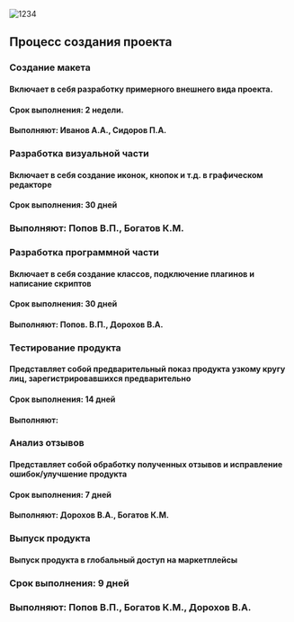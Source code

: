 ![1234](https://user-images.githubusercontent.com/114725034/206445132-7e21e6aa-a4ad-4a25-8443-da6f2c84ff4d.png)



## Процесс создания проекта

### Создание макета
#### Включает в себя разработку примерного внешнего вида проекта. 
#### Срок выполнения: 2 недели.
#### Выполняют: Иванов А.А., Сидоров П.А.

### Разработка визуальной части
#### Включает в себя создание иконок, кнопок и т.д. в графическом редакторе
#### Срок выполнения: 30 дней
### Выполняют: Попов В.П., Богатов К.М.

### Разработка программной части
#### Включает в себя создание классов, подключение плагинов и написание скриптов
#### Срок выполнения: 30 дней
#### Выполняют: Попов. В.П., Дорохов В.А.

### Тестирование продукта
#### Представляет собой предварительный показ продукта узкому кругу лиц, зарегистрировавшихся предварительно
#### Срок выполнения: 14 дней
#### Выполняют:

### Анализ отзывов
#### Представляет собой обработку полученных отзывов и исправление ошибок/улучшение продукта
#### Срок выполнения: 7 дней
#### Выполняют: Дорохов В.А., Богатов К.М.

### Выпуск продукта
#### Выпуск продукта в глобальный доступ на маркетплейсы
### Срок выполнения: 9 дней
### Выполняют: Попов В.П., Богатов К.М., Дорохов В.А.
